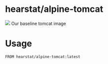 hearstat/alpine-tomcat
================
[![](https://badge.imagelayers.io/hearstat/alpine-tomcat:latest.svg)](https://imagelayers.io/?images=hearstat/alpine-tomcat:latest 'Get your own badge on imagelayers.io')
Our baseline tomcat image

# Usage

```
FROM hearstat/alpine-tomcat:latest
```
